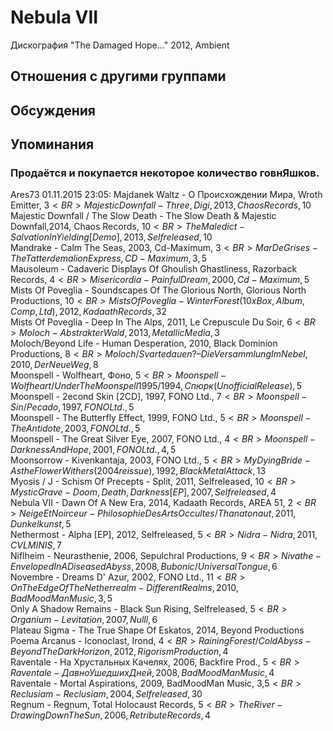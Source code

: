 # Nebula VII

Дискография
"The Damaged Hope..." 2012, Ambient

## Отношения с другими группами


## Обсуждения


## Упоминания

### Продаётся и покупается некоторое количество говнЯшков.

Ares73 01.11.2015 23:05:
Majdanek Waltz - О Происхождении Мира, Wroth Emitter, 3$<BR>Majestic Downfall - Three,Digi, 2013, Chaos Records, 10$<BR>Majestic Downfall / The Slow Death - The Slow Death & Majestic Downfall,2014, Chaos Records, 10$<BR>The Maledict - Salvation In Yielding [Demo], 2013, Selfreleased, 10$<BR>Mandrake - Calm The Seas, 2003, Cd-Maximum, 3$<BR>Mar De Grises - The Tatterdemalion Express, CD-Maximum, 3,5$<BR>Mausoleum - Cadaveric Displays Of Ghoulish Ghastliness, Razorback Records, 4$<BR>Misericordia - Painful Dream, 2000, Cd-Maximum, 5$<BR>Mists Of Poveglia - Soundscapes Of The Glorious North, Glorious North Productions, 10$<BR>Mists Of Poveglia - Winter Forest (10xBox, Album, Comp, Ltd), 2012, Kadaath Records, 32$<BR>Mists Of Poveglia - Deep In The Alps, 2011, Le Crepuscule Du Soir, 6$<BR>Moloch - Abstrakter Wald, 2013, Metallic Media, 3$<BR>Moloch/Beyond Life - Human Desperation, 2010, Black Dominion Productions, 8$<BR>Moloch/Svartedauen ?– Die Versammlung Im Nebel, 2010, Der Neue Weg, 8$<BR>Moonspell - Wolfheart, Фоно, 5$<BR>Moonspell - Wolfheart / Under The Moonspell 1995/1994, Спюрк (Unofficial Release), 5$<BR>Moonspell - 2econd Skin [2CD], 1997, FONO Ltd., 7$<BR>Moonspell - Sin / Pecado, 1997, FONO Ltd., 5$<BR>Moonspell - The Butterfly Effect, 1999, FONO Ltd., 5$<BR>Moonspell - The Antidote, 2003, FONO Ltd., 5$<BR>Moonspell - The Great Silver Eye, 2007, FONO Ltd., 4$<BR>Moonspell - Darkness And Hope, 2001, FONO Ltd., 4,5$<BR>Moonsorrow - Kivenkantaja, 2003, FONO Ltd., 5$<BR>My Dying Bride - As the Flower Withers (2004 reissue), 1992, Black Metal Attack, 13$<BR>Myosis / J - Schism Of Precepts - Split, 2011, Selfreleased, 10$<BR>Mystic Grave - Doom, Death, Darkness [EP], 2007, Selfreleased, 4$<BR>Nebula VII - Dawn Of A New Era, 2014, Kadaath Records, AREA 51, 2$<BR>Neige Et Noirceur - Philosophie Des Arts Occultes / Thanatonaut, 2011, Dunkelkunst, 5$<BR>Nethermost - Alpha [EP], 2012, Selfreleased, 5$<BR>Nidra - Nidra, 2011, CVLMINIS, 7$<BR>Niflheim - Neurasthenie, 2006, Sepulchral Productions, 9$<BR>Nivathe - Enveloped In A Diseased Abyss, 2008, Bubonic / Universal Tongue, 6$<BR>Novembre - Dreams D' Azur, 2002, FONO Ltd., 11$<BR>On The Edge Of The Netherrealm - Different Realms, 2010, BadMoodMan Music, 3,5$<BR>Only A Shadow Remains - Black Sun Rising, Selfreleased, 5$<BR>Organium - Levitation, 2007, Nulll, 6$<BR>Plateau Sigma - The True Shape Of Eskatos, 2014, Beyond Productions<BR>Poema Arcanus - Iconoclast, Irond, 4$<BR>Raining Forest / Cold Abyss - Beyond The Dark Horizon, 2012, Rigorism Production, 4$<BR>Raventale - На Хрустальных Качелях, 2006, Backfire Prod., 5$<BR>Raventale - Давно Ушедших Дней, 2008, BadMoodMan Music, 4$<BR>Raventale - Mortal Aspirations, 2009, BadMoodMan Music, 3,5$<BR>Reclusiam - Reclusiam, 2004, Selfreleased, 30$<BR>Regnum - Regnum, Total Holocaust Records, 5$<BR>The River - Drawing Down The Sun, 2006, Retribute Records, 4$<BR>

